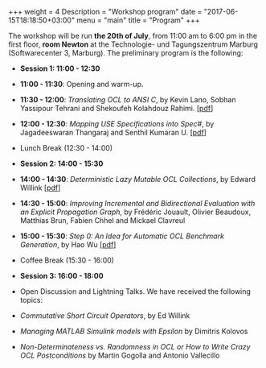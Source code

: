 +++
weight = 4
Description = "Workshop program"
date = "2017-06-15T18:18:50+03:00"
menu = "main"
title = "Program"
+++

The workshop will be run __the 20th of July__, from 11:00 am to 6:00 pm in the first floor, __room Newton__ at the Technologie- und Tagungszentrum Marburg (Softwarecenter 3, Marburg). The preliminary program is the following:


* __Session 1: 11:00 - 12:30__
 * __11:00 - 11:30__: Opening and warm-up.
 * __11:30 - 12:00__: _Translating OCL to ANSI C_, by Kevin Lano, Sobhan Yassipour Tehrani and Shekoufeh Kolahdouz Rahimi. [[pdf](../papers/ocl_to_ansic.pdf)]
 * __12:00 - 12:30__: _Mapping USE Specifications into Spec#_, by Jagadeeswaran Thangaraj and Senthil Kumaran U. [[pdf](../papers/jagadeeswaran_ocl.pdf)]
 
* Lunch Break (12:30 - 14:00)

* __Session 2: 14:00 - 15:30__
 * __14:00 - 14:30__: _Deterministic Lazy Mutable OCL Collections_, by Edward Willink [[pdf](../papers/LazyDeterminism.pdf)]
 * __14:30 - 15:00__: _Improving Incremental and Bidirectional Evaluation with an Explicit Propagation Graph_, by Frédéric Jouault, Olivier Beaudoux, Matthias Brun, Fabien Chhel and Mickael Clavreul
 * __15:00 - 15:30__: _Step 0: An Idea for Automatic OCL Benchmark Generation_, by Hao Wu [[pdf](../papers/ocl_benchmark_generation.pdf)]

* Coffee Break (15:30 - 16:00)

* __Session 3: 16:00 - 18:00__
 * Open Discussion and Lightning Talks. We have received the following topics:
  * _Commutative Short Circuit Operators_, by Ed Willink 
  * _Managing MATLAB Simulink models with Epsilon_ by Dimitris Kolovos
  * _Non-Determinateness vs. Randomness in OCL *or* How to Write Crazy OCL Postconditions_ by Martin Gogolla and Antonio Vallecillo